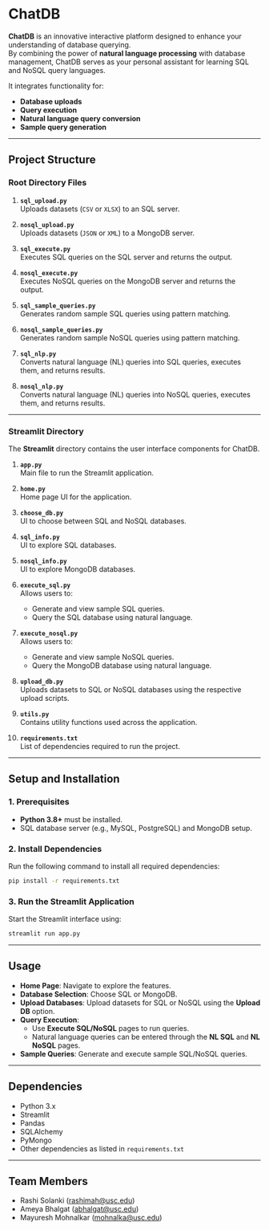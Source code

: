 # **ChatDB**

**ChatDB** is an innovative interactive platform designed to enhance your understanding of database querying.  
By combining the power of **natural language processing** with database management, ChatDB serves as your personal assistant for learning SQL and NoSQL query languages.  

It integrates functionality for:  
- **Database uploads**  
- **Query execution**  
- **Natural language query conversion**  
- **Sample query generation**  

---

## **Project Structure**

### **Root Directory Files**
1. **`sql_upload.py`**  
   Uploads datasets (`CSV` or `XLSX`) to an SQL server.

2. **`nosql_upload.py`**  
   Uploads datasets (`JSON` or `XML`) to a MongoDB server.

3. **`sql_execute.py`**  
   Executes SQL queries on the SQL server and returns the output.

4. **`nosql_execute.py`**  
   Executes NoSQL queries on the MongoDB server and returns the output.

5. **`sql_sample_queries.py`**  
   Generates random sample SQL queries using pattern matching.

6. **`nosql_sample_queries.py`**  
   Generates random sample NoSQL queries using pattern matching.

7. **`sql_nlp.py`**  
   Converts natural language (NL) queries into SQL queries, executes them, and returns results.

8. **`nosql_nlp.py`**  
   Converts natural language (NL) queries into NoSQL queries, executes them, and returns results.

---

### **Streamlit Directory**

The **Streamlit** directory contains the user interface components for ChatDB.

1. **`app.py`**  
   Main file to run the Streamlit application.

2. **`home.py`**  
   Home page UI for the application.

3. **`choose_db.py`**  
   UI to choose between SQL and NoSQL databases.

4. **`sql_info.py`**  
   UI to explore SQL databases.

5. **`nosql_info.py`**  
   UI to explore MongoDB databases.

6. **`execute_sql.py`**  
   Allows users to:  
   - Generate and view sample SQL queries.  
   - Query the SQL database using natural language.

7. **`execute_nosql.py`**  
   Allows users to:  
   - Generate and view sample NoSQL queries.  
   - Query the MongoDB database using natural language.

8. **`upload_db.py`**  
   Uploads datasets to SQL or NoSQL databases using the respective upload scripts.

9. **`utils.py`**  
   Contains utility functions used across the application.

10. **`requirements.txt`**  
    List of dependencies required to run the project.

---

## **Setup and Installation**

### **1. Prerequisites**

- **Python 3.8+** must be installed.  
- SQL database server (e.g., MySQL, PostgreSQL) and MongoDB setup.

### **2. Install Dependencies**

Run the following command to install all required dependencies:

```bash
pip install -r requirements.txt
```
### **3. Run the Streamlit Application**

Start the Streamlit interface using:

```bash
streamlit run app.py
```
---

## **Usage**

- **Home Page**: Navigate to explore the features.  
- **Database Selection**: Choose SQL or MongoDB.  
- **Upload Databases**: Upload datasets for SQL or NoSQL using the **Upload DB** option.  
- **Query Execution**:  
  - Use **Execute SQL/NoSQL** pages to run queries.  
  - Natural language queries can be entered through the **NL SQL** and **NL NoSQL** pages.  
- **Sample Queries**: Generate and execute sample SQL/NoSQL queries.  

---

## **Dependencies**

- Python 3.x  
- Streamlit  
- Pandas  
- SQLAlchemy  
- PyMongo  
- Other dependencies as listed in `requirements.txt`  

---

## **Team Members**

- Rashi Solanki  (rashimah@usc.edu)
- Ameya Bhalgat  (abhalgat@usc.edu)
- Mayuresh Mohnalkar  (mohnalka@usc.edu)
